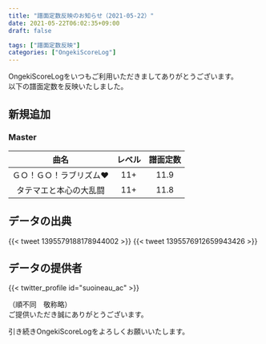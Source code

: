 ```yaml
---
title: "譜面定数反映のお知らせ（2021-05-22）"
date: 2021-05-22T06:02:35+09:00
draft: false

tags: ["譜面定数反映"]
categories: ["OngekiScoreLog"]
---
```


OngekiScoreLogをいつもご利用いただきましてありがとうございます。  
以下の譜面定数を反映いたしました。

<!--more-->

## 新規追加

### Master

| 曲名 | レベル | 譜面定数 |
|:-:|:-:|:-:|
| ＧＯ！ＧＯ！ラブリズム♥ | 11+ | 11.9 |
| タテマエと本心の大乱闘 | 11+ | 11.8 |

## データの出典

{{< tweet 1395579188178944002 >}}
{{< tweet 1395576912659943426 >}}

## データの提供者

{{< twitter_profile id="suoineau_ac" >}}

（順不同　敬称略）  
ご提供いただき誠にありがとうございます。

引き続きOngekiScoreLogをよろしくお願いいたします。

